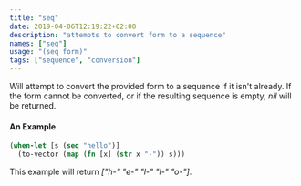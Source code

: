 ```yaml
---
title: "seq"
date: 2019-04-06T12:19:22+02:00
description: "attempts to convert form to a sequence"
names: ["seq"]
usage: "(seq form)"
tags: ["sequence", "conversion"]
---
```

Will attempt to convert the provided form to a sequence if it isn't already. If the form cannot be converted, or if the resulting sequence is empty, _nil_ will be returned.

#### An Example

```clojure
(when-let [s (seq "hello")]
  (to-vector (map (fn [x] (str x "-")) s)))
```

This example will return _["h-" "e-" "l-" "l-" "o-"]_.
